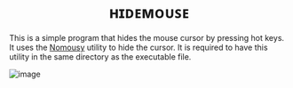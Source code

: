 <h1 align="center">ʜɪᴅᴇᴍᴏᴜꜱᴇ</h1>

This is a simple program that hides the mouse cursor by pressing hot keys. It uses the [Nomousy](https://www.autohotkey.com/board/topic/2083-nomousy-disablehide-your-mouse-pointer-cmd/) utility to hide the cursor. It is required to have this utility in the same directory as the executable file.

![image](https://github.com/kioley/Hidemouse/assets/82667446/e1d77c22-41fc-4fc1-a7cd-83439ec2d1ad)
